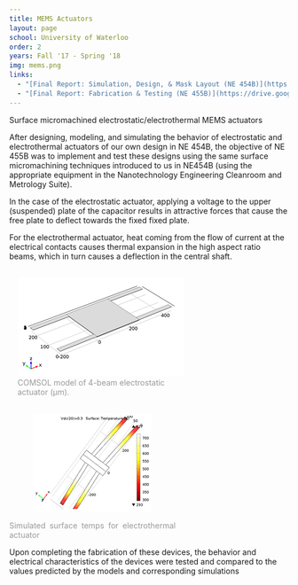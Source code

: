 ```yaml
---
title: MEMS Actuators
layout: page
school: University of Waterloo
order: 2
years: Fall '17 - Spring '18
img: mems.png
links:
  - "[Final Report: Simulation, Design, & Mask Layout (NE 454B)](https://drive.google.com/file/d/1hpBYdqkcSY4YI5j8JSYS9zaJWSoEmoq2/view?usp=sharing)"
  - "[Final Report: Fabrication & Testing (NE 455B)](https://drive.google.com/file/d/1trSlCzs4N6U5Git5GH5y-ioEEWotoaBc/view?usp=sharing)"
---
```


<div class="intro uw">Surface micromachined electrostatic/electrothermal MEMS actuators</div>

After designing, modeling, and simulating the behavior of electrostatic and electrothermal actuators of our own design in NE 454B, the objective of NE 455B was to implement and test these designs using the same surface micromachining techniques introduced to us in NE454B (using the appropriate equipment in the Nanotechnology Engineering Cleanroom and Metrology Suite).

In the case of the electrostatic actuator, applying a voltage to the upper (suspended) plate of the capacitor results in attractive forces that cause the free plate to deflect towards the fixed fixed plate.

For the electrothermal actuator, heat coming from the flow of current at the electrical contacts causes thermal expansion in the high aspect ratio beams, which in turn causes a deflection in the central shaft.

<div style="display:inline-block; width: 300px; padding: 15px;">
	<img src="images/mems-comsol.png">
	<div style="color:#999;text-align: left;">COMSOL model of 4-beam electrostatic actuator (μm).</div>
</div>

<div style="display:inline-block; width: 300px;">
	<img src="images/mems2.png" style="align:center;display: block; margin: 15px auto;">
	<div style="color:#999;text-align: justify;">Simulated surface temps for electrothermal actuator</div>
</div>

Upon completing the fabrication of these devices, the behavior and electrical characteristics of the devices were tested and compared to the values predicted by the models and corresponding simulations